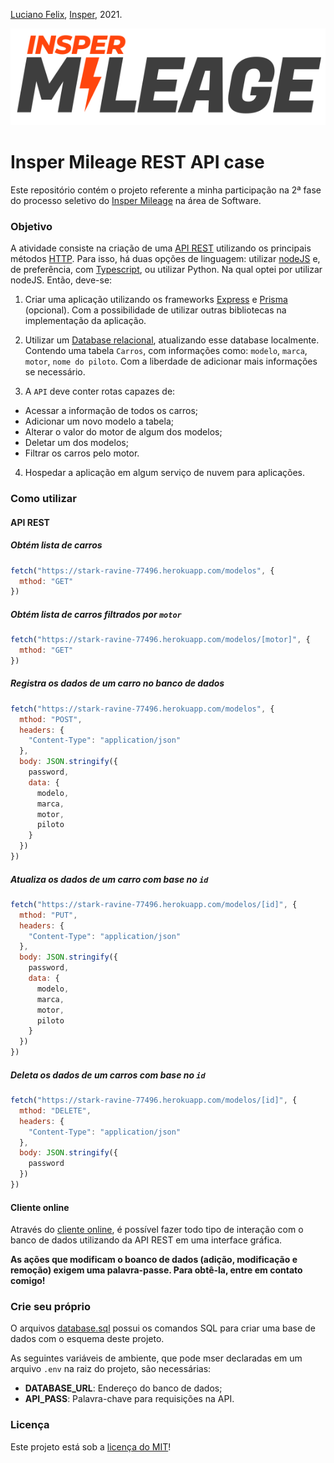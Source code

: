 [Luciano Felix](https://github.com/FelixLuciano), [Insper](https://www.insper.edu.br/), 2021.

[![Insper Mileage logo](public/assets/mileage-logo.svg)](https://inspermileage.netlify.app/)

# Insper Mileage REST API case

Este repositório contém o projeto referente a minha participação na 2ª fase do processo seletivo do [Insper Mileage](https://www.instagram.com/inspermileage/) na área de Software.

### Objetivo

A atividade consiste na criação de uma [API REST](https://pt.wikipedia.org/wiki/REST) utilizando os principais métodos [HTTP](https://developer.mozilla.org/pt-BR/docs/Web/HTTP/Overview). Para isso, há duas opções de linguagem: utilizar [nodeJS](https://nodejs.org/en/) e, de preferência, com [Typescript](https://www.typescriptlang.org/), ou utilizar Python. Na qual optei por utilizar nodeJS. Então, deve-se:

1. Criar uma aplicação utilizando os frameworks [Express](https://expressjs.com/pt-br/) e [Prisma](https://www.prisma.io/) (opcional). Com a possibilidade de utilizar outras bibliotecas na implementação da aplicação.

2. Utilizar um [Database relacional](https://pt.wikipedia.org/wiki/Banco_de_dados_relacional), atualizando esse database localmente. Contendo uma tabela `Carros`, com informações como: `modelo`, `marca`, `motor`, `nome do piloto`. Com a liberdade de adicionar mais informações se necessário.

3. A `API` deve conter rotas capazes de:
  -  Acessar a informação de todos os carros;
  -  Adicionar um novo modelo a tabela;
  -  Alterar o valor do motor de algum dos modelos;
  -  Deletar um dos modelos;
  -  Filtrar os carros pelo motor.

4. Hospedar a aplicação em algum serviço de nuvem para aplicações.

### Como utilizar

#### API REST

##### Obtém lista de carros

```js
fetch("https://stark-ravine-77496.herokuapp.com/modelos", {
  mthod: "GET"
})
```

##### Obtém lista de carros filtrados por `motor`

```js
fetch("https://stark-ravine-77496.herokuapp.com/modelos/[motor]", {
  mthod: "GET"
})
```

##### Registra os dados de um carro no banco de dados

```js
fetch("https://stark-ravine-77496.herokuapp.com/modelos", {
  mthod: "POST",
  headers: {
    "Content-Type": "application/json"
  },
  body: JSON.stringify({
    password,
    data: {
      modelo,
      marca,
      motor,
      piloto
    }
  })
})
```

##### Atualiza os dados de um carro com base no `id`

```js
fetch("https://stark-ravine-77496.herokuapp.com/modelos/[id]", {
  mthod: "PUT",
  headers: {
    "Content-Type": "application/json"
  },
  body: JSON.stringify({
    password,
    data: {
      modelo,
      marca,
      motor,
      piloto
    }
  })
})
```

##### Deleta os dados de um carros com base no `id`

```js
fetch("https://stark-ravine-77496.herokuapp.com/modelos/[id]", {
  mthod: "DELETE",
  headers: {
    "Content-Type": "application/json"
  },
  body: JSON.stringify({
    password
  })
})
```

#### Cliente online

Através do [cliente online](https://stark-ravine-77496.herokuapp.com/), é possível fazer todo tipo de interação com o banco de dados utilizando da API REST em uma interface gráfica.

**As ações que modificam o boanco de dados (adição, modificação e remoção) exigem uma palavra-passe. Para obtê-la, entre em contato comigo!**

### Crie seu próprio

O arquivos [database.sql](https://github.com/FelixLuciano/Insper-Mileage-REST-API-case/blob/main/database.sql) possui os comandos SQL para criar uma base de dados com o esquema deste projeto.

As seguintes variáveis de ambiente, que pode mser declaradas em um arquivo `.env` na raiz do projeto, são necessárias:
- **DATABASE_URL**: Endereço do banco de dados;
- **API_PASS**: Palavra-chave para requisições na API.

### Licença

Este projeto está sob a [licença do MIT](https://github.com/FelixLuciano/Insper-Mileage-RESTful-API-case/blob/main/LICENSE)!
